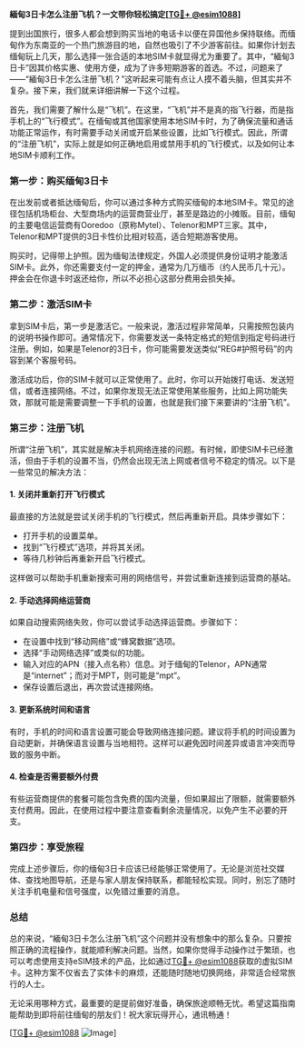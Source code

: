 **緬甸3日卡怎么注册飞机？一文带你轻松搞定[[TG💪+ @esim1088](https://t.me/s/esim1088)]**

提到出国旅行，很多人都会想到购买当地的电话卡以便在异国他乡保持联络。而缅甸作为东南亚的一个热门旅游目的地，自然也吸引了不少游客前往。如果你计划去缅甸玩上几天，那么选择一张合适的本地SIM卡就显得尤为重要了。其中，“緬甸3日卡”因其价格实惠、使用方便，成为了许多短期游客的首选。不过，问题来了——“緬甸3日卡怎么注册飞机？”这听起来可能有点让人摸不着头脑，但其实并不复杂。接下来，我们就来详细讲解一下这个过程。

首先，我们需要了解什么是“飞机”。在这里，“飞机”并不是真的指飞行器，而是指手机上的“飞行模式”。在缅甸或其他国家使用本地SIM卡时，为了确保流量和通话功能正常运作，有时需要手动关闭或开启某些设置，比如飞行模式。因此，所谓的“注册飞机”，实际上就是如何正确地启用或禁用手机的飞行模式，以及如何让本地SIM卡顺利工作。

### **第一步：购买缅甸3日卡**
在出发前或者抵达缅甸后，你可以通过多种方式购买缅甸的本地SIM卡。常见的途径包括机场柜台、大型商场内的运营商营业厅，甚至是路边的小摊贩。目前，缅甸的主要电信运营商有Ooredoo（原称Mytel）、Telenor和MPT三家。其中，Telenor和MPT提供的3日卡性价比相对较高，适合短期游客使用。

购买时，记得带上护照。因为缅甸法律规定，外国人必须提供身份证明才能激活SIM卡。此外，你还需要支付一定的押金，通常为几万缅币（约人民币几十元）。押金会在你退卡时返还给你，所以不必担心这部分费用会损失掉。

### **第二步：激活SIM卡**
拿到SIM卡后，第一步是激活它。一般来说，激活过程非常简单，只需按照包装内的说明书操作即可。通常情况下，你需要发送一条特定格式的短信到指定号码进行注册。例如，如果是Telenor的3日卡，你可能需要发送类似“REG#护照号码”的内容到某个客服号码。

激活成功后，你的SIM卡就可以正常使用了。此时，你可以开始拨打电话、发送短信，或者连接网络。不过，如果你发现无法正常使用某些服务，比如上网功能失效，那就可能是需要调整一下手机的设置，也就是我们接下来要讲的“注册飞机”。

### **第三步：注册飞机**
所谓“注册飞机”，其实就是解决手机网络连接的问题。有时候，即使SIM卡已经激活，但由于手机的设置不当，仍然会出现无法上网或者信号不稳定的情况。以下是一些常见的解决方法：

#### **1. 关闭并重新打开飞行模式**
最直接的方法就是尝试关闭手机的飞行模式，然后再重新开启。具体步骤如下：
- 打开手机的设置菜单。
- 找到“飞行模式”选项，并将其关闭。
- 等待几秒钟后再重新开启飞行模式。

这样做可以帮助手机重新搜索可用的网络信号，并尝试重新连接到运营商的基站。

#### **2. 手动选择网络运营商**
如果自动搜索网络失败，你可以尝试手动选择运营商。步骤如下：
- 在设置中找到“移动网络”或“蜂窝数据”选项。
- 选择“手动网络选择”或类似的功能。
- 输入对应的APN（接入点名称）信息。对于缅甸的Telenor，APN通常是“internet”；而对于MPT，则可能是“mpt”。
- 保存设置后退出，再次尝试连接网络。

#### **3. 更新系统时间和语言**
有时，手机的时间和语言设置可能会导致网络连接问题。建议将手机的时间设置为自动更新，并确保语言设置与当地相符。这样可以避免因时间差异或语言冲突而导致的服务中断。

#### **4. 检查是否需要额外付费**
有些运营商提供的套餐可能包含免费的国内流量，但如果超出了限额，就需要额外支付费用。因此，在使用过程中要注意查看剩余流量情况，以免产生不必要的开支。

### **第四步：享受旅程**
完成上述步骤后，你的缅甸3日卡应该已经能够正常使用了。无论是浏览社交媒体、查找地图导航，还是与家人朋友保持联系，都能轻松实现。同时，别忘了随时关注手机电量和信号强度，以免错过重要的消息。

### **总结**
总的来说，“緬甸3日卡怎么注册飞机”这个问题并没有想象中的那么复杂。只要按照正确的流程操作，就能顺利解决问题。当然，如果你觉得手动操作过于繁琐，也可以考虑使用支持eSIM技术的产品，比如通过[TG💪+ @esim1088](https://t.me/s/esim1088)获取的虚拟SIM卡。这种方案不仅省去了实体卡的麻烦，还能随时随地切换网络，非常适合经常旅行的人士。

无论采用哪种方式，最重要的是提前做好准备，确保旅途顺畅无忧。希望这篇指南能帮助到即将前往缅甸的朋友们！祝大家玩得开心，通讯畅通！

[[TG💪+ @esim1088](https://t.me/s/esim1088) ![Image](https://i.postimg.cc/4NQfJmqS/Snipaste-2025-05-13-00-14-12.png)]